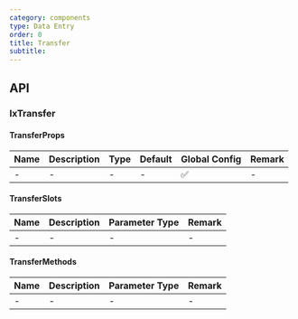 ```yaml
---
category: components
type: Data Entry
order: 0
title: Transfer
subtitle:
---
```


## API

### IxTransfer

#### TransferProps

| Name | Description | Type | Default | Global Config | Remark |
| --- | --- | --- | --- | --- | --- |
| - | - | - | - | ✅ | - |

#### TransferSlots

| Name | Description | Parameter Type | Remark |
| --- | --- | --- | --- |
| - | - | - | - |

#### TransferMethods

| Name | Description | Parameter Type | Remark |
| --- | --- | --- | --- |
| - | - | - | - |
